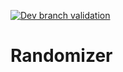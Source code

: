 [![Dev branch validation](https://github.com/TryAtSoftware/Randomizer/actions/workflows/Dev%20branch%20validation.yml/badge.svg)](https://github.com/TryAtSoftware/Randomizer/actions/workflows/Dev%20branch%20validation.yml)

# Randomizer